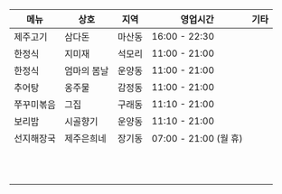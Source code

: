 | 메뉴 | 상호 | 지역 | 영업시간 | 기타 |
| --- | --- | --- | --- | --- |
| 제주고기 | 삼다돈 | 마산동 | 16:00 - 22:30 |  |
| 한정식 | 지미재 | 석모리 | 11:00 - 21:00 |  |
| 한정식 | 엄마의 봄날 | 운양동 | 11:00 - 21:00 |  |
| 추어탕 | 옹주물 | 감정동 | 11:00 - 21:00 |  |
| 쭈꾸미볶음 | 그집 | 구래동 | 11:10 - 21:00 |  |
| 보리밥 | 시골향기 | 운양동 | 11:10 - 21:00 |  |
| 선지해장국 | 제주은희네 | 장기동 | 07:00 - 21:00 (월 휴) |  |
|  |  |  |  |  |
|  |  |  |  |  |
|  |  |  |  |  |
|  |  |  |  |  |
|  |  |  |  |  |
|  |  |  |  |  |
|  |  |  |  |  |
|  |  |  |  |  |
|  |  |  |  |  |
|  |  |  |  |  |
|  |  |  |  |  |
